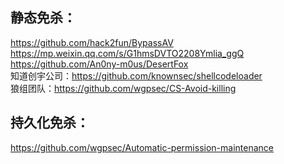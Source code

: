 ## 静态免杀：
https://github.com/hack2fun/BypassAV  
https://mp.weixin.qq.com/s/G1hmsDVTO2208Ymlia_ggQ  
https://github.com/An0ny-m0us/DesertFox  
知道创宇公司：https://github.com/knownsec/shellcodeloader  
狼组团队：https://github.com/wgpsec/CS-Avoid-killing

## 持久化免杀：
https://github.com/wgpsec/Automatic-permission-maintenance
